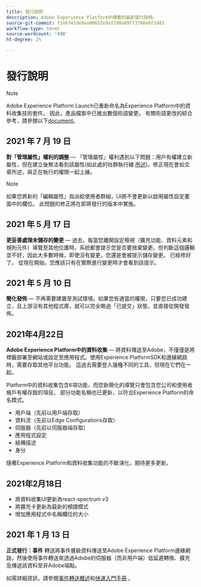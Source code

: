 ```yaml
---
title: 發行說明
description: Adobe Experience Platform中標籤的最新發行說明。
source-git-commit: f1e6741de9aa00652e9af290a89f73788e0f1d83
workflow-type: tm+mt
source-wordcount: '498'
ht-degree: 2%

---
```


# 發行說明

>[!NOTE]
>
>Adobe Experience Platform Launch已重新命名為Experience Platform中的資料收集技術套件。 因此，產品檔案中已推出數個術語變更。 有關術語更改的綜合參考，請參閱以下[document](../term-updates.md)。

## 2021 年 7 月 19 日

**對「管理屬性」權利的調整**  — 「管理屬性」權利遇到以下問題：用戶有權建立新屬性，但在建立後無法看到該屬性(如此處的社群執行緒 [所述](https://experienceleaguecommunities.adobe.com/t5/adobe-experience-platform-launch/technical-advisory-adjustments-to-the-manage-properties/ba-p/399176))。修正現在會如文章所述，與正在執行的權限一起上線。

>[!NOTE]
>
>如果您將新的「編輯屬性」指派給使用者群組，UI將不會更新以啟用屬性設定畫面中的欄位。 此問題的修正將在即將發行的版本中實施。

## 2021 年 5 月 17 日

**更妥善處理未儲存的變更**  — 過去，每當您離開設定檢視（擴充功能、資料元素和規則元件）導覽至其他位置時，系統都會提示您是否要捨棄變更。但判斷這個邏輯並不好，因此大多數時候，即使沒有變更，您還是會被提示儲存變更。  已經修好了。  從現在開始，您應該只有在實際進行變更時才會看到該提示。

## 2021 年 5 月 10 日

**簡化發佈**  — 不再需要建置至測試環境。如果您有適當的權限，只要您已成功建立，且上游沒有其他程式庫，就可以完全略過「已提交」狀態，並直接從開發發佈。

## 2021年4月22日

**Adobe Experience Platform中的資料收集**  — 將資料傳送至Adobe，不僅僅是將標籤部署至網站或設定至應用程式。使用Experience PlatformSDK和邊緣網路時，需要存取其他平台功能。  這過去需要登入幾種不同的工具，但現在它們在一起。

Platform中的資料收集包含6項功能，而您新簡化的導覽只會包含您公司和使用者帳戶有權存取的項目。  部分功能名稱也已更新，以符合Experience Platform的命名模式。

* 用戶端（先前以用戶端存取）
* 資料流（先前以Edge Configurations存取）
* 伺服器（先前以伺服器端存取）
* 應用程式設定
* 結構描述
* 身分

隨著Experience Platform和資料收集功能的不斷演化，期待更多更新。

## 2021年2月18日

* 將資料收集UI更新為react-spectrum v3
* 將擴充卡更新為最新的頻譜模式
* 增加應用程式中名稱欄位的大小

## 2021 年 1 月 13 日

**正式發行：事件** 轉送將事件層級資料傳送至Adobe Experience Platform邊緣網路，然後使用事件轉送來透過Adobe的伺服器（而非用戶端）低延遲轉換、擴充及傳送該資料至非Adobe端點。

如需詳細資訊，請參閱[事件轉送概述](../ui/event-forwarding/overview.md)和[快速入門手冊](../ui/event-forwarding/getting-started.md) 。
